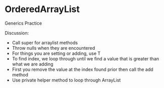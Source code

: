 # OrderedArrayList
Generics Practice 

Discussion:
- Call super for arraylist methods
- Throw nulls when they are encountered 
- For things you are setting or adding, use T
- To find index, we loop through until we find a value that is greater than what we are adding
- First you remove the value at the index found prior then call the add method
- Use private helper method to loop through ArrayList 
